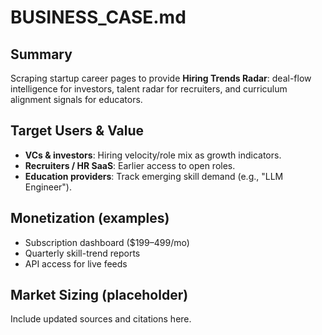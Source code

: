 # BUSINESS_CASE.md

## Summary
Scraping startup career pages to provide **Hiring Trends Radar**: deal-flow intelligence for investors, talent radar for recruiters, and curriculum alignment signals for educators.

## Target Users & Value
- **VCs & investors**: Hiring velocity/role mix as growth indicators.
- **Recruiters / HR SaaS**: Earlier access to open roles.
- **Education providers**: Track emerging skill demand (e.g., "LLM Engineer").

## Monetization (examples)
- Subscription dashboard ($199–499/mo)
- Quarterly skill-trend reports
- API access for live feeds

## Market Sizing (placeholder)
Include updated sources and citations here.
